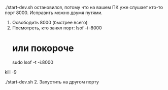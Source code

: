 ./start-dev.sh остановился, потому что на вашем ПК уже слушает кто-то
порт 8000. Исправить можно двумя путями.

1. Освободить 8000 (быстрее всего)
1. Посмотреть, кто занял порт:
   lsof -i :8000
   # или покороче
   sudo lsof -t -i:8000

  kill -9 <PID>

  ./start-dev.sh
2. Запустить на другом порту
